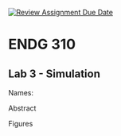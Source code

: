 [![Review Assignment Due Date](https://classroom.github.com/assets/deadline-readme-button-24ddc0f5d75046c5622901739e7c5dd533143b0c8e959d652212380cedb1ea36.svg)](https://classroom.github.com/a/e6CgB0Kl)
# ENDG 310
## Lab 3 - Simulation

Names:

Abstract

Figures